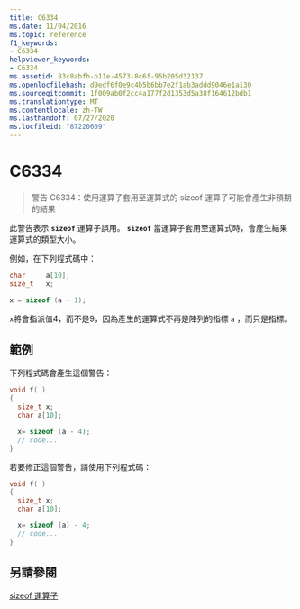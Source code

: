 ```yaml
---
title: C6334
ms.date: 11/04/2016
ms.topic: reference
f1_keywords:
- C6334
helpviewer_keywords:
- C6334
ms.assetid: 83c8abfb-b11e-4573-8c6f-95b205d32137
ms.openlocfilehash: d9edf6f0e9c4b5b6bb7e2f1ab3addd9046e1a130
ms.sourcegitcommit: 1f009ab0f2cc4a177f2d1353d5a38f164612bdb1
ms.translationtype: MT
ms.contentlocale: zh-TW
ms.lasthandoff: 07/27/2020
ms.locfileid: "87220609"
---
```

# <a name="c6334"></a>C6334

> 警告 C6334：使用運算子套用至運算式的 sizeof 運算子可能會產生非預期的結果

此警告表示 **`sizeof`** 運算子誤用。 **`sizeof`** 當運算子套用至運算式時，會產生結果運算式的類型大小。

例如，在下列程式碼中：

```cpp
char     a[10];
size_t   x;

x = sizeof (a - 1);
```

 `x`將會指派值4，而不是9，因為產生的運算式不再是陣列的指標 `a` ，而只是指標。

## <a name="example"></a>範例

下列程式碼會產生這個警告：

```cpp
void f( )
{
  size_t x;
  char a[10];

  x= sizeof (a - 4);
  // code...
}
```

若要修正這個警告，請使用下列程式碼：

```cpp
void f( )
{
  size_t x;
  char a[10];

  x= sizeof (a) - 4;
  // code...
}
```

## <a name="see-also"></a>另請參閱

[sizeof 運算子](/cpp/cpp/sizeof-operator)
